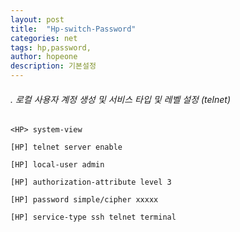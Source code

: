 ```yaml
---
layout: post
title:  "Hp-switch-Password"
categories: net
tags: hp,password,
author: hopeone
description: 기본설정 
---
```


###### . 로컬 사용자 계정 생성 및 서비스 타입 및 레벨 설정 (telnet)



```
<HP> system-view

[HP] telnet server enable

[HP] local-user admin

[HP] authorization-attribute level 3

[HP] password simple/cipher xxxxx

[HP] service-type ssh telnet terminal
```

 